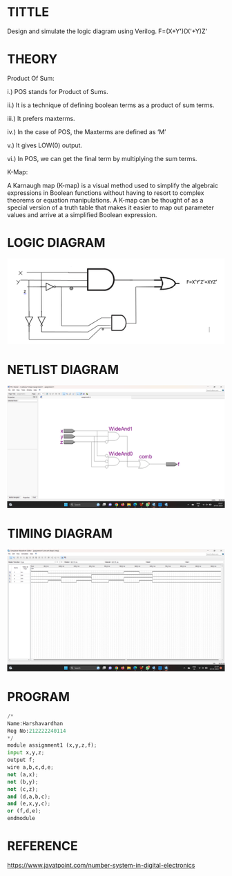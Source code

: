 # TITTLE
Design and simulate the logic diagram using Verilog.
F=(X+Y')(X'+Y)Z'
# THEORY
Product Of Sum:

i.) POS stands for Product of Sums.

ii.) It is a technique of defining boolean terms as a product of sum terms.

iii.) It prefers maxterms.

iv.) In the case of POS, the Maxterms are defined as ‘M’

v.) It gives LOW(0) output.

vi.) In POS, we can get the final term by multiplying the sum terms.

K-Map:

A Karnaugh map (K-map) is a visual method used to simplify the algebraic expressions in Boolean functions without having to resort to complex theorems or equation manipulations. A K-map can be thought of as a special version of a truth table that makes it easier to map out parameter values and arrive at a simplified Boolean expression.
# LOGIC DIAGRAM
![OUTPUT](/de%20sa2-1.png)
# NETLIST DIAGRAM
![OUTPUT](/de%20sa2-2.png)

# TIMING DIAGRAM
![OUTPUT](/de%20sa2-3.png)

# PROGRAM
```python
/* 
Name:Harshavardhan
Reg No:212222240114
*/
module assignment1 (x,y,z,f);
input x,y,z;
output f;
wire a,b,c,d,e;
not (a,x);
not (b,y);
not (c,z);
and (d,a,b,c);
and (e,x,y,c);
or (f,d,e);
endmodule
```
# REFERENCE
https://www.javatpoint.com/number-system-in-digital-electronics